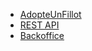 <!-- docs/_sidebar.md -->

- [AdopteUnFillot](/)
- [REST API](api.md)
- [Backoffice](backoffice.md)

